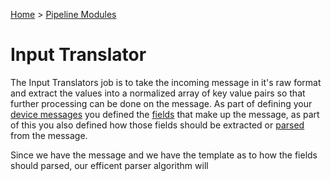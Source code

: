 [Home](../Index.md) > [Pipeline Modules](Index.md)

# Input Translator

The Input Translators job is to take the incoming message in it's raw format and extract the values into a normalized array of 
key value pairs so that further processing can be done on the message.  As part of defining your [device messages](../Devices/DeviceMessages.md) 
you defined the [fields](../Messaging/MessageFields.md) that make up the message, as part of this you also defined how those fields
should be extracted or [parsed](../Messaging/Parsing/Index.md) from the message. 

Since we have the message and we have the template as to how the fields should parsed, our efficent parser algorithm will 